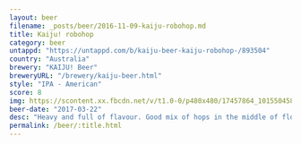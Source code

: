```yaml
---
layout: beer
filename: _posts/beer/2016-11-09-kaiju-robohop.md
title: Kaiju! robohop
category: beer
untappd: "https://untappd.com/b/kaiju-beer-kaiju-robohop-/893504"
country: "Australia"
brewery: "KAIJU! Beer"
breweryURL: "/brewery/kaiju-beer.html"
style: "IPA - American"
score: 8
img: https://scontent.xx.fbcdn.net/v/t1.0-0/p480x480/17457864_10155045844158745_2674866516737086122_n.jpg?_nc_cat=109&_nc_oc=AQm5KUBYNvLsc323adK4IrCaNFaTXNjp94vKvcvirfk4lYmdxDe6PTOrEO86131U41c&_nc_ht=scontent.xx&oh=eb4bc755ef7798115c39f5f8f49a89af&oe=5DED8BBA
beer-date: "2017-03-22"
desc: "Heavy and full of flavour. Good mix of hops in the middle of floral and earthy . High starting bitterness but it doesn't linger"
permalink: /beer/:title.html
---
```

